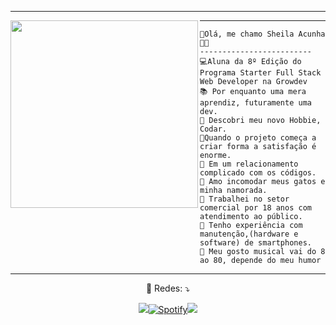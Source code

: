 <hr>
<img align="left" width="300" src="https://www.alura.com.br/artigos/assets/hello-world-em-varias-linguagens/imagem1.gif" />
<hr>

```
👋Olá, me chamo Sheila Acunha🏳️‍🌈
-------------------------
💻Aluna da 8º Edição do Programa Starter Full Stack Web Developer na Growdev
📚 Por enquanto uma mera aprendiz, futuramente uma dev.
📝 Descobri meu novo Hobbie, Codar. 
🌟Quando o projeto começa a criar forma a satisfação é enorme.
💖 Em um relacionamento complicado com os códigos.
🚩 Amo incomodar meus gatos e minha namorada.
🔭 Trabalhei no setor comercial por 18 anos com atendimento ao público.
🌱 Tenho experiência com manutenção,(hardware e software) de smartphones.
🎵 Meu gosto musical vai do 8 ao 80, depende do meu humor

```
<hr>


<p align="center">
        💌 Redes: ⤵️
      </p>




<p align="center">  <a href="https://www.linkedin.com/in/sheilaacunha90/" alt="Linkedin">
        <img src="https://img.shields.io/badge/-Linkedin-0e76a8?style=for-the-badge&logo=Linkedin&logoColor=white&link=https://www.linkedin.com/in/keidsonroby/" /></a><a href="https://open.spotify.com/user/31ddady2ax3sypzpwez7ptbpqigy?si=defcbec6d9584d3e" target="_blank"><img alt="Spotify" src="https://img.shields.io/badge/Spotify-1ED760?&style=for-the-badge&logo=spotify&logoColor=white"></a><a href="mailto:sheilaacunha1990@gmail.com"><img
        src="https://img.shields.io/badge/-Gmail-%23333?style=for-the-badge&logo=gmail&logoColor=white"
        target="_blank"></a>
</p>
